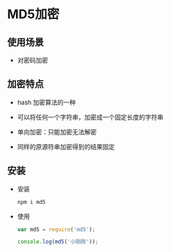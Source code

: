 # MD5加密

## 使用场景

+ 对密码加密

## 加密特点

+ hash 加密算法的一种

+ 可以将任何一个字符串，加密成一个固定长度的字符串

+ 单向加密：只能加密无法解密

+ 同样的原源符串加密得到的结果固定

## 安装

+ 安装

  ```javascript
  npm i md5
  ```

+ 使用

  ```javascript
  var md5 = require('md5');

  console.log(md5('小刚刚'));
  ```
